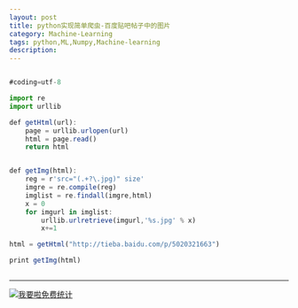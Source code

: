 ```yaml
---
layout: post
title: python实现简单爬虫-百度贴吧帖子中的图片
category: Machine-Learning
tags: python,ML,Numpy,Machine-learning
description: 
---
```


```javascript

#coding=utf-8

import re
import urllib

def getHtml(url):
    page = urllib.urlopen(url)
    html = page.read()
    return html


def getImg(html):
    reg = r'src="(.+?\.jpg)" size'
    imgre = re.compile(reg)
    imglist = re.findall(imgre,html)
    x = 0
    for imgurl in imglist:
        urllib.urlretrieve(imgurl,'%s.jpg' % x)
        x+=1

html = getHtml("http://tieba.baidu.com/p/5020321663")

print getImg(html)



```



---

<script language="javascript" type="text/javascript" src="//js.users.51.la/19176892.js"></script>
<noscript><a href="//www.51.la/?19176892" target="_blank"><img alt="&#x6211;&#x8981;&#x5566;&#x514D;&#x8D39;&#x7EDF;&#x8BA1;" src="//img.users.51.la/19176892.asp" style="border:none" /></a></noscript>

